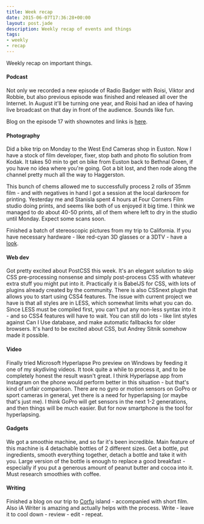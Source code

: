 ```yaml
---
title: Week recap
date: 2015-06-07T17:36:28+00:00
layout: post.jade
description: Weekly recap of events and things
tags:
- weekly
- recap
---
```


Weekly recap on important things.

#### Podcast

Not only we recorded a new episode of Radio Badger with Roisi, Viktor and Robbie, but also previous episode was finished and released all over the Internet. In August it'll be turning one year, and Roisi had an idea of having live broadcast on that day in front of the audience. Sounds like fun.

Blog on the episode 17 with shownotes and links is [here](http://radiobadger.com/posts/2015-06-02-episode-17.html).

#### Photography

Did a bike trip on Monday to the West End Cameras shop in Euston. Now I have a stock of film developer, fixer, stop bath and photo flo solution from Kodak. It takes 50 min to get on bike from Euston back to Bethnal Green, if you have no idea where you're going. Got a bit lost, and then rode along the channel pretty much all the way to Haggerston.

This bunch of chems allowed me to successfully process 2 rolls of 35mm film - and with negatives in hand I got a session at the local darkroom for printing. Yesterday me and Stanisla spent 4 hours at Four Corners Film studio doing prints, and seems like both of us enjoyed it big time. I think we managed to do about 40-50 prints, all of them where left to dry in the studio until Monday. Expect some scans soon.

Finished a batch of stereoscopic pictures from my trip to California. If you have necessary hardware - like red-cyan 3D glasses or a 3DTV - have a [look](http://phereo.com/album/5573569ce7e5646c0a00015a).

#### Web dev

Got pretty excited about PostCSS this week. It's an elegant solution to skip CSS pre-processing nonsense and simply post-process CSS with whatever extra stuff you might put into it. Practically it is BabelJS for CSS, with lots of plugins already created by the community. There is also CSSnext plugin that allows you to start using CSS4 features. The issue with current project we have is that all styles are in LESS, which somewhat limits what you can do. Since LESS must be compiled first, you can't put any non-less syntax into it - and so CSS4 features will have to wait. You can still do lots - like lint styles against Can I Use database, and make automatic fallbacks for older browsers. It's hard to be excited about CSS, but Andrey Sitnik somehow made it possible.

#### Video

Finally tried Microsoft Hyperlapse Pro preview on Windows by feeding it one of my skydiving videos. It took quite a while to process it, and to be completely honest the result wasn't great. I think Hyperlapse app from Instagram on the phone would perform better in this situation - but that's kind of unfair comparison. There are no gyro or motion sensors on GoPro or sport cameras in general, yet there is a need for hyperlapsing (or maybe that's just me). I think GoPro will get sensors in the next 1-2 generations, and then things will be much easier. But for now smartphone is the tool for hyperlapsing.

#### Gadgets

We got a smoothie machine, and so far it's been incredible. Main feature of this machine is 4 detachable bottles of 2 different sizes. Get a bottle, put ingredients, smooth everything together, detach a bottle and take it with you. Large version of the bottle is enough to replace a good breakfast - especially if you put a generous amount of peanut butter and cocoa into it. Must research smoothies with coffee.

#### Writing

Finished a blog on our trip to [Corfu](https://alexsavin.me/eng/posts/2015-06-04-corfu-island-notes.html) island - accompanied with short film. Also iA Writer is amazing and actually helps with the process. Write - leave it to cool down - review - edit - repeat.

